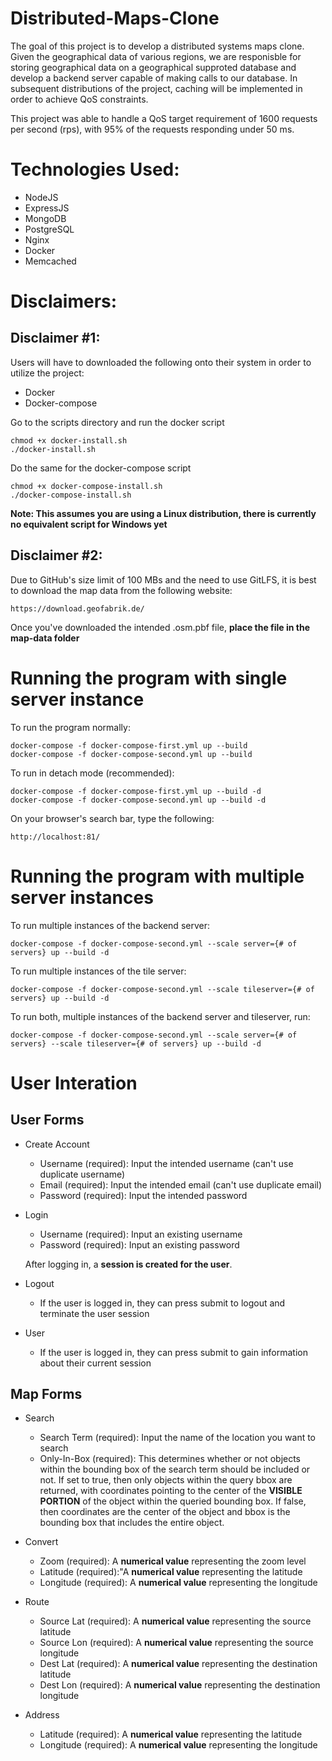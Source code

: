 # Distributed-Maps-Clone

The goal of this project is to develop a distributed systems maps clone. Given the geographical data of various regions, we are responisble for storing geographical data on a geographical supproted database and develop a backend server capable of making calls to our database. In subsequent distributions of the project, caching will be implemented in order to achieve QoS constraints.

This project was able to handle a QoS target requirement of 1600 requests per second (rps), with 95% of the requests responding under 50 ms. 

# Technologies Used:

- NodeJS
- ExpressJS
- MongoDB
- PostgreSQL
- Nginx
- Docker
- Memcached 


# Disclaimers:

## Disclaimer #1:

Users will have to downloaded the following onto their system in order to utilize the project:


- Docker 
- Docker-compose 

Go to the scripts directory and run the docker script  

```
chmod +x docker-install.sh
./docker-install.sh
```

Do the same for the docker-compose script 

```
chmod +x docker-compose-install.sh
./docker-compose-install.sh
```

__Note: This assumes you are using a Linux distribution, there is currently no equivalent script for Windows yet__ 

## Disclaimer #2:

Due to GitHub's size limit of 100 MBs and the need to use GitLFS, it is best to download the map data from the following website:


```
https://download.geofabrik.de/
```

Once you've downloaded the intended .osm.pbf file, __place the file in the map-data folder__


# Running the program with single server instance

To run the program normally:

```
docker-compose -f docker-compose-first.yml up --build
docker-compose -f docker-compose-second.yml up --build
```

To run in detach mode (recommended):
```
docker-compose -f docker-compose-first.yml up --build -d
docker-compose -f docker-compose-second.yml up --build -d 
```

On your browser's search bar, type the following:

```
http://localhost:81/
```


# Running the program with multiple server instances

To run multiple instances of the backend server:

```
docker-compose -f docker-compose-second.yml --scale server={# of servers} up --build -d 
```

To run multiple instances of the tile server: 

```
docker-compose -f docker-compose-second.yml --scale tileserver={# of servers} up --build -d 
```

To run both, multiple instances of the backend server and tileserver, run: 

```
docker-compose -f docker-compose-second.yml --scale server={# of servers} --scale tileserver={# of servers} up --build -d 
```


# User Interation 

## User Forms 

- Create Account
    - Username (required): Input the intended username (can't use duplicate username)
    - Email (required): Input the intended email (can't use duplicate email)
    - Password (required): Input the intended password 

- Login
    - Username (required): Input an existing username
    - Password (required): Input an existing password

    After logging in, a __session is created for the user__. 

- Logout
    - If the user is logged in, they can press submit to logout and terminate the user session 

- User
    - If the user is logged in, they can press submit to gain information about their current session 


## Map Forms 

- Search 
    - Search Term (required): Input the name of the location you want to search 
    - Only-In-Box (required): This determines whether or not objects within the bounding box of the search term should be included or not. If set to true, then only objects within the query bbox are returned, with coordinates pointing to the center of the __VISIBLE PORTION__ of the object within the queried bounding box. If false, then coordinates are the center of the object and bbox is the bounding box that includes the entire object.


- Convert
    - Zoom (required): A __numerical value__ representing the zoom level 
    - Latitude (required):"A __numerical value__ representing the latitude 
    - Longitude (required): A __numerical value__ representing the longitude


- Route 
    - Source Lat (required): A __numerical value__ representing the source latitude 
    - Source Lon (required): A __numerical value__ representing the source longitude
    - Dest Lat (required): A __numerical value__ representing the destination latitude
    - Dest Lon (required): A __numerical value__ representing  the destination longitude 

- Address
    - Latitude (required): A __numerical value__ representing the latitude
    - Longitude (required): A __numerical value__ representing the longitude 